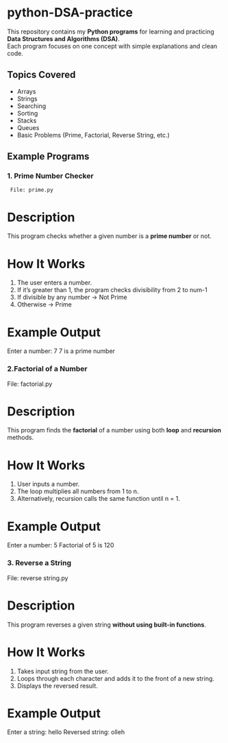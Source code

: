 # python-DSA-practice
This repository contains my **Python programs** for learning and practicing **Data Structures and Algorithms (DSA)**.  
Each program focuses on one concept with simple explanations and clean code.  
## Topics Covered  
-  Arrays  
-  Strings  
-  Searching  
-  Sorting  
-  Stacks  
-  Queues  
-  Basic Problems (Prime, Factorial, Reverse String, etc.)  

##  Example Programs  

### 1. Prime Number Checker  
     File: prime.py  

# Description  
This program checks whether a given number is a **prime number** or not.  

# How It Works  
1. The user enters a number.  
2. If it’s greater than 1, the program checks divisibility from 2 to num-1 
3. If divisible by any number → Not Prime  
4. Otherwise → Prime   

# Example Output  
Enter a number: 7
7 is a prime number




### 2.Factorial of a Number  
 File: factorial.py  

# Description  
This program finds the **factorial** of a number using both **loop** and **recursion** methods.  

# How It Works  
1. User inputs a number.  
2. The loop multiplies all numbers from 1 to n.  
3. Alternatively, recursion calls the same function until n = 1.  

# Example Output  
Enter a number: 5
Factorial of 5 is 120




### 3. Reverse a String  
 File: reverse string.py  

# Description  
This program reverses a given string **without using built-in functions**.  

# How It Works  
1. Takes input string from the user.  
2. Loops through each character and adds it to the front of a new string.  
3. Displays the reversed result.  

# Example Output 
Enter a string: hello
Reversed string: olleh
